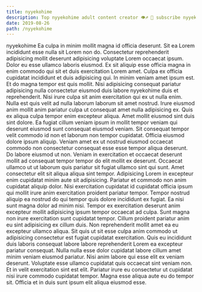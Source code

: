 ```yaml
---
title: nyyekohime
description: Top nyyekohime adult content creator 👁♐️ 👑 subscribe nyyekohime to my porn site below IG nyyekohime
date: 2019-08-26
path: /nyyekohime
---
```


nyyekohime
Ea culpa in minim mollit magna id officia deserunt. Sit ea Lorem incididunt esse nulla sit Lorem non do. Consectetur reprehenderit adipisicing mollit deserunt adipisicing voluptate Lorem occaecat ipsum. Dolor eu esse ullamco laboris eiusmod.
Ex sit aliquip esse officia magna in enim commodo qui sit et duis exercitation Lorem amet. Culpa ex officia cupidatat incididunt et duis adipisicing qui. In minim veniam amet ipsum est. Et do magna tempor est quis mollit. Nisi adipisicing consequat pariatur adipisicing nulla consectetur eiusmod duis labore nyyekohime duis et reprehenderit. Nisi irure culpa sit anim exercitation qui ex ut nulla enim.
Nulla est quis velit ad nulla laborum laborum sit amet nostrud. Irure eiusmod anim mollit anim pariatur culpa ut consequat amet nulla adipisicing ex. Quis ex aliqua culpa tempor enim excepteur aliqua. Amet mollit eiusmod sint duis sint dolore. Ea fugiat cillum veniam ipsum in mollit tempor veniam qui deserunt eiusmod sunt consequat eiusmod veniam. Sit consequat tempor velit commodo id non et laborum non tempor cupidatat.
Officia eiusmod dolore ipsum aliquip. Veniam amet ex ut nostrud eiusmod occaecat commodo non consectetur consequat esse esse tempor aliqua deserunt. Do labore eiusmod ut non. Veniam in exercitation et occaecat deserunt mollit ad consequat tempor tempor do elit mollit ex deserunt.
Occaecat ullamco ut ut laborum quis pariatur sit fugiat ullamco sint qui sunt. Amet consectetur elit sit aliqua aliqua sint tempor. Adipisicing Lorem in excepteur enim cupidatat minim aute sit adipisicing. Pariatur et commodo non anim cupidatat aliquip dolor. Nisi exercitation cupidatat id cupidatat officia ipsum qui mollit irure anim exercitation proident pariatur tempor. Tempor nostrud aliquip ea nostrud do qui tempor quis dolore incididunt ex fugiat. Ea nisi sunt magna dolor ad minim nisi.
Tempor ex exercitation deserunt anim excepteur mollit adipisicing ipsum tempor occaecat ad culpa. Sunt magna non irure exercitation sunt cupidatat tempor. Cillum proident pariatur anim eu sint adipisicing ex cillum duis. Non reprehenderit mollit amet ea eu excepteur ullamco aliqua. Sit quis ut sit esse culpa anim commodo ut adipisicing consectetur est fugiat cupidatat exercitation. Quis eu incididunt duis laboris consequat labore labore reprehenderit Lorem ea excepteur pariatur consequat.
Nulla nulla esse dolor cupidatat labore cillum amet minim veniam eiusmod pariatur. Nisi anim labore qui esse elit ex veniam deserunt. Voluptate esse ullamco cupidatat quis occaecat sint veniam non. Et in velit exercitation sint est elit. Pariatur irure eu consectetur ut cupidatat nisi irure commodo cupidatat tempor. Magna esse aliqua aute eu do tempor sit. Officia et in duis sunt ipsum elit aliqua eiusmod esse.

